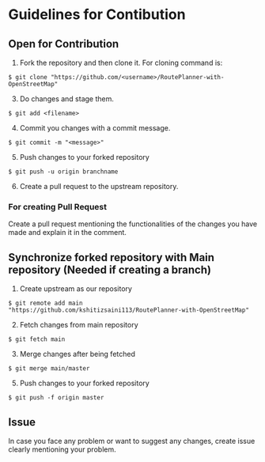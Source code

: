 # Guidelines for Contibution

## Open for Contribution

1. Fork the repository and then clone it. For cloning command is:
```
$ git clone "https://github.com/<username>/RoutePlanner-with-OpenStreetMap"
```

3. Do changes and stage them.
```
$ git add <filename>
```

4. Commit you changes with a commit message.
```
$ git commit -m "<message>"
```

5. Push changes to your forked repository
```
$ git push -u origin branchname
```
6. Create a pull request to the upstream repository.

### For creating Pull Request
Create a pull request mentioning the functionalities of the changes you have made and explain it in the comment.

## Synchronize forked repository with Main repository (Needed if creating a branch)

1. Create upstream as our repository
```
$ git remote add main "https://github.com/kshitizsaini113/RoutePlanner-with-OpenStreetMap"
```

2. Fetch changes from main repository
```
$ git fetch main
```

3. Merge changes after being fetched
```
$ git merge main/master
```

5. Push changes to your forked repository
```
$ git push -f origin master
```

## Issue

In case you face any problem or want to suggest any changes, create issue clearly mentioning your problem.
